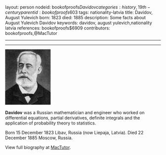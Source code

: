 layout: person
nodeid: bookofproofs$Davidov
categories: history,19th-century
parentid: bookofproofs$603
tags: nationality-latvia
title: Davidov, August Yulevich
born: 1823
died: 1885
description: Some facts about August Yulevich Davidov
keywords: davidov, august yulevich,nationality latvia
references: bookofproofs$6909
contributors: bookofproofs,@MacTutor

---


---

![Davidov.jpg](https://github.com/bookofproofs/bookofproofs.github.io/blob/main/_sources/_assets/images/portraits/Davidov.jpg?raw=true)

**Davidov** was a Russian mathematician and engineer who worked on differential equations, partial derivatives, definite integrals and the application of probability theory to statistics.

Born 15 December 1823 Libav, Russia (now Liepaja, Latvia). Died 22 December 1885 Moscow, Russia.


View full biography at [MacTutor](https://mathshistory.st-andrews.ac.uk/Biographies/Davidov/).